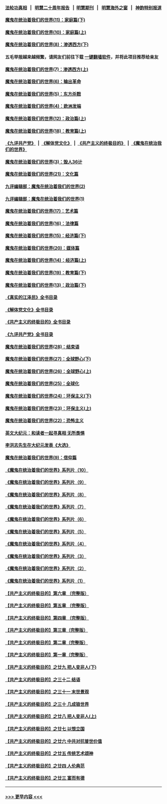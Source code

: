 #### [法轮功真相](https://github.com/gfw-breaker/truth/blob/master/README.md?t=0) &nbsp;&nbsp;|&nbsp;&nbsp; [明慧二十周年报告](https://github.com/gfw-breaker/mh-reports/blob/master/README.md?t=0) &nbsp;&nbsp;|&nbsp;&nbsp;[明慧期刊](https://github.com/gfw-breaker/mh-qikan) &nbsp;&nbsp;|&nbsp;&nbsp; [明慧海外之窗](https://github.com/gfw-breaker/mh-news/blob/master/README.md?t=0) &nbsp;&nbsp;|&nbsp;&nbsp; [神韵特别报道](https://github.com/gfw-breaker/mh-news/blob/master/shenyun.md?t=0)
#### [魔鬼在统治着我们的世界(11)：家庭篇(下)](../pages/nsc422/n10440961.md?t=11272150) 
#### [魔鬼在统治着我们的世界(10)：家庭篇(上)](../pages/nsc422/n10435448.md?t=11272150) 
#### [魔鬼在统治着我们的世界(8)：渗透西方(下)](../pages/nsc422/n10429603.md?t=11272150) 
#### 五毛举报越来越频繁，请网友们前往下载 [一键翻墙软件](https://github.com/gfw-breaker/ssr-accounts)，并将此项目推荐给亲友
#### [魔鬼在统治着我们的世界(7)：渗透西方(上)](../pages/nsc422/n10426013.md?t=11272150) 
#### [魔鬼在统治着我们的世界(6)：输出革命](../pages/nsc422/n10421536.md?t=11272150) 
#### [魔鬼在统治着我们的世界(5)：东方杀戮](../pages/nsc422/n10417707.md?t=11272150) 
#### [魔鬼在统治着我们的世界(4)：欧洲发端](../pages/nsc422/n10414890.md?t=11272150) 
#### [魔鬼在统治着我们的世界(12)：政治篇(上)](../pages/nsc422/n10444576.md?t=11272150) 
#### [魔鬼在统治着我们的世界(18)：教育篇(上)](../pages/nsc422/n10526970.md?t=11272150) 
#### [《九评共产党》](https://github.com/begood0513/9ping.md/blob/master/README.md) &nbsp;|&nbsp; [《解体党文化》](../../../../jtdwh.md/blob/master/README.md)  &nbsp;|&nbsp; [《共产主义的终极目的》](../../../../gczydzjmd.md/blob/master/README.md) &nbsp;|&nbsp; [《魔鬼在统治我们的世界》](../../../../mgztzwmdsj.md/blob/master/README.md) 
#### [魔鬼在统治着我们的世界(3)：毁人36计](../pages/nsc422/n10411583.md?t=11272150) 
#### [魔鬼在统治着我们的世界(21)：文化篇](../pages/nsc422/n10597706.md?t=11272150) 
#### [九评编辑部：魔鬼在统治着我们的世界(2)](../pages/nsc422/n10410036.md?t=11272150) 
#### [九评编辑部：魔鬼在统治着我们的世界(1)](../pages/nsc422/n10406825.md?t=11272150) 
#### [魔鬼在统治着我们的世界(17)：艺术篇](../pages/nsc422/n10499093.md?t=11272150) 
#### [魔鬼在统治着我们的世界(16)：法律篇](../pages/nsc422/n10485969.md?t=11272150) 
#### [魔鬼在统治着我们的世界(15)：经济篇(下)](../pages/nsc422/n10469975.md?t=11272150) 
#### [魔鬼在统治着我们的世界(20)：媒体篇](../pages/nsc422/n10586579.md?t=11272150) 
#### [魔鬼在统治着我们的世界(14)：经济篇(上)](../pages/nsc422/n10457370.md?t=11272150) 
#### [魔鬼在统治着我们的世界(19)：教育篇(下)](../pages/nsc422/n10564808.md?t=11272150) 
#### [魔鬼在统治着我们的世界(13)：政治篇(下)](../pages/nsc422/n10448270.md?t=11272150) 
#### [《真实的江泽民》全书目录](../pages/nsc422/n13721399.md?t=11272150) 
#### [《解体党文化》全书目录](../pages/nsc422/n13721157.md?t=11272150) 
#### [《共产主义的终极目的》全书目录](../pages/nsc422/n13721048.md?t=11272150) 
#### [《九评共产党》全书目录](../pages/nsc422/n13708085.md?t=11272150) 
#### [魔鬼在统治着我们的世界(28)：结束语](../pages/nsc422/n10936246.md?t=11272150) 
#### [魔鬼在统治着我们的世界(27)：全球野心(下)](../pages/nsc422/n10928319.md?t=11272150) 
#### [魔鬼在统治着我们的世界(26)：全球野心(上)](../pages/nsc422/n10900318.md?t=11272150) 
#### [魔鬼在统治着我们的世界(25)：全球化](../pages/nsc422/n10788205.md?t=11272150) 
#### [魔鬼在统治着我们的世界(24)：环保主义(下)](../pages/nsc422/n10695307.md?t=11272150) 
#### [魔鬼在统治着我们的世界(23)：环保主义(上)](../pages/nsc422/n10688613.md?t=11272150) 
#### [魔鬼在统治着我们的世界(22)：恐怖主义](../pages/nsc422/n10614727.md?t=11272150) 
#### [英文大纪元：和读者一起寻真相 无所畏惧](../pages/nsc422/n12542027.md?t=11272150) 
#### [李洪志先生在大纪元发表《大选》](../pages/nsc422/n12534746.md?t=11272150) 
#### [魔鬼在统治着我们的世界(9)：信仰篇](../pages/nsc422/n10432159.md?t=11272150) 
#### [《魔鬼在统治着我们的世界》系列片（10）](../pages/nsc422/n12292670.md?t=11272150) 
#### [《魔鬼在统治着我们的世界》系列片（9）](../pages/nsc422/n12290859.md?t=11272150) 
#### [《魔鬼在统治着我们的世界》系列片（8）](../pages/nsc422/n12287445.md?t=11272150) 
#### [《魔鬼在统治着我们的世界》系列片（7）](../pages/nsc422/n12283425.md?t=11272150) 
#### [《魔鬼在统治着我们的世界》系列片（6）](../pages/nsc422/n12282314.md?t=11272150) 
#### [《魔鬼在统治着我们的世界》系列片（5）](../pages/nsc422/n12281419.md?t=11272150) 
#### [《魔鬼在统治着我们的世界》系列片（4）](../pages/nsc422/n12274024.md?t=11272150) 
#### [《魔鬼在统治着我们的世界》系列片（3）](../pages/nsc422/n12271322.md?t=11272150) 
#### [《魔鬼在统治着我们的世界》系列片（2）](../pages/nsc422/n12269049.md?t=11272150) 
#### [《魔鬼在统治着我们的世界》系列片（1）](../pages/nsc422/n12267575.md?t=11272150) 
#### [【共产主义的终极目的】第六章 （完整版）](../pages/nsc422/n11428913.md?t=11272150) 
#### [【共产主义的终极目的】第五章 （完整版）](../pages/nsc422/n11428912.md?t=11272150) 
#### [【共产主义的终极目的】第四章 （完整版）](../pages/nsc422/n11428907.md?t=11272150) 
#### [【共产主义的终极目的】第三章（完整版）](../pages/nsc422/n11428848.md?t=11272150) 
#### [【共产主义的终极目的】第二章（完整版）](../pages/nsc422/n11428831.md?t=11272150) 
#### [【共产主义的终极目的】第一章（完整版）](../pages/nsc422/n11417651.md?t=11272150) 
#### [【共产主义的终极目的】之廿九 把人变非人(下)](../pages/nsc422/n11344140.md?t=11272150) 
#### [【共产主义的终极目的】之三十二 结语](../pages/nsc422/n11360535.md?t=11272150) 
#### [【共产主义的终极目的】之三十一 末世景观](../pages/nsc422/n11351129.md?t=11272150) 
#### [【共产主义的终极目的】之三十 几成狼世界](../pages/nsc422/n11348280.md?t=11272150) 
#### [【共产主义的终极目的】之廿八 把人变非人(上)](../pages/nsc422/n11340492.md?t=11272150) 
#### [【共产主义的终极目的】之廿七 以恨立国](../pages/nsc422/n11336944.md?t=11272150) 
#### [【共产主义的终极目的】之廿六 中共对抗普世价值](../pages/nsc422/n11324785.md?t=11272150) 
#### [【共产主义的终极目的】之廿五 传统艺术颂神](../pages/nsc422/n11296396.md?t=11272150) 
#### [【共产主义的终极目的】之廿四 人伦典范](../pages/nsc422/n11296397.md?t=11272150) 
#### [【共产主义的终极目的】之廿三 富而有德](../pages/nsc422/n11283598.md?t=11272150) 

----
#### [ >>> 更早内容 <<< ](../indexes/nsc422-earlier.md)
